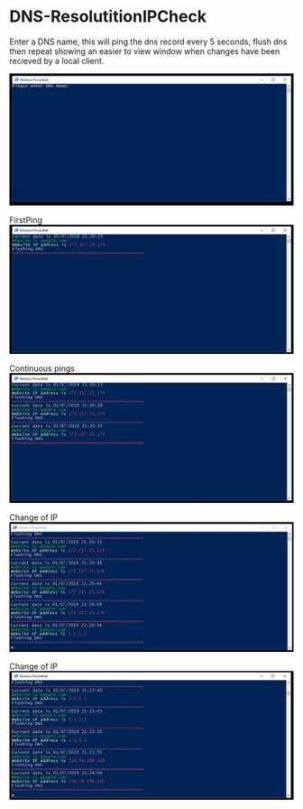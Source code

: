 # DNS-ResolutitionIPCheck
Enter a DNS name, this will ping the dns record every 5 seconds, flush dns then repeat showing an easier to view window when changes have been recieved by a local client.

![WebsiteURL](https://github.com/x49QK2S25Jv/DNS-ResolutitionIPCheck/blob/master/README/EnterWebsiteURL.JPG?raw=true)

FirstPing
![firstping](https://github.com/x49QK2S25Jv/DNS-ResolutitionIPCheck/blob/master/README/FirstPing.JPG?raw=true)

Continuous pings
![continuousping](https://github.com/x49QK2S25Jv/DNS-ResolutitionIPCheck/blob/master/README/ContinuousPing.JPG)

Change of IP
![ChangeOfIP](https://github.com/x49QK2S25Jv/DNS-ResolutitionIPCheck/blob/master/README/IPChange.JPG?raw=true)

Change of IP 
![ChangeOfIP2](https://github.com/x49QK2S25Jv/DNS-ResolutitionIPCheck/blob/master/README/ChangeOfIP.JPG?raw=true)
